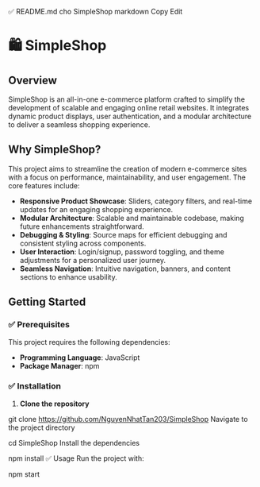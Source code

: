 ✅ README.md cho SimpleShop
markdown
Copy
Edit
# 🛍️ SimpleShop

## Overview
SimpleShop is an all-in-one e-commerce platform crafted to simplify the development of scalable and engaging online retail websites. It integrates dynamic product displays, user authentication, and a modular architecture to deliver a seamless shopping experience.

## Why SimpleShop?
This project aims to streamline the creation of modern e-commerce sites with a focus on performance, maintainability, and user engagement. The core features include:

- **Responsive Product Showcase**: Sliders, category filters, and real-time updates for an engaging shopping experience.  
- **Modular Architecture**: Scalable and maintainable codebase, making future enhancements straightforward.  
- **Debugging & Styling**: Source maps for efficient debugging and consistent styling across components.  
- **User Interaction**: Login/signup, password toggling, and theme adjustments for a personalized user journey.  
- **Seamless Navigation**: Intuitive navigation, banners, and content sections to enhance usability.

## Getting Started

### ✅ Prerequisites
This project requires the following dependencies:
- **Programming Language**: JavaScript  
- **Package Manager**: npm

### ✅ Installation

1. **Clone the repository**  

git clone https://github.com/NguyenNhatTan203/SimpleShop
Navigate to the project directory


cd SimpleShop
Install the dependencies


npm install
✅ Usage
Run the project with:

npm start
